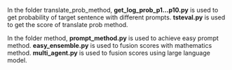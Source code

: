 In the folder translate_prob_method, **get_log_prob_p1...p10.py** is used to get probability of target sentence with different prompts.  **tsteval.py** is used to get the score of translate prob method.

In the folder method, **prompt_method.py** is used to achieve easy prompt method. **easy_ensemble.py** is used to fusion scores with mathematics method. **multi_agent.py** is used to fusion scores using large language model.

